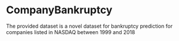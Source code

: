 # CompanyBankruptcy
The provided dataset is a novel dataset for bankruptcy prediction for companies listed in NASDAQ between 1999 and 2018
